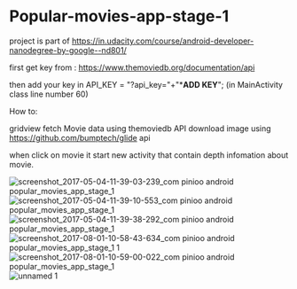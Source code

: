 # Popular-movies-app-stage-1
project is part of https://in.udacity.com/course/android-developer-nanodegree-by-google--nd801/

first get key from : https://www.themoviedb.org/documentation/api
       
then add your key in API_KEY = "?api_key="+"***ADD KEY**"; (in MainActivity class line number 60)

How to:

gridview fetch Movie data using themoviedb API
download image using https://github.com/bumptech/glide api

when click on movie it start new activity that contain depth infomation about movie.

![screenshot_2017-05-04-11-39-03-239_com pinioo android popular_movies_app_stage_1](https://cloud.githubusercontent.com/assets/19701880/25692374/aa7972ea-30bf-11e7-8b37-245813fa4c54.png)
![screenshot_2017-05-04-11-39-10-553_com pinioo android popular_movies_app_stage_1](https://cloud.githubusercontent.com/assets/19701880/25692378/af0ff40a-30bf-11e7-90bc-3541585613e7.png)
![screenshot_2017-05-04-11-39-38-292_com pinioo android popular_movies_app_stage_1](https://cloud.githubusercontent.com/assets/19701880/25692380/b15da342-30bf-11e7-8790-591b080a005f.png)
![screenshot_2017-08-01-10-58-43-634_com pinioo android popular_movies_app_stage_1 1](https://user-images.githubusercontent.com/19701880/28810963-1a3784b6-76aa-11e7-8d6c-7e4b5e89d463.png)
![screenshot_2017-08-01-10-59-00-022_com pinioo android popular_movies_app_stage_1](https://user-images.githubusercontent.com/19701880/28810964-1a3f5308-76aa-11e7-9f11-e231057c2c85.png)
![unnamed 1](https://user-images.githubusercontent.com/19701880/28810965-1a40f58c-76aa-11e7-92c6-59323972d2d5.png)

